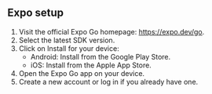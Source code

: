 ## Expo setup


1. Visit the official Expo Go homepage: https://expo.dev/go.
2. Select the latest SDK version.
3. Click on Install for your device:
    - Android: Install from the Google Play Store.
    - iOS: Install from the Apple App Store.
4. Open the Expo Go app on your device.
5. Create a new account or log in if you already have one.

